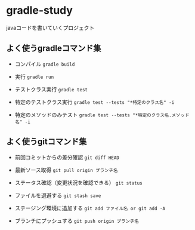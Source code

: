 # gradle-study
javaコードを書いていくプロジェクト

## よく使うgradleコマンド集
* コンパイル
`gradle build`

* 実行
`gradle run`

* テストクラス実行
`gradle test`

* 特定のテストクラス実行
`gradle test --tests "*特定のクラス名" -i`

* 特定のメソッドのみテスト
`gradle test --tests "*特定のクラス名.メソッド名" -i`


## よく使うgitコマンド集
* 前回コミットからの差分確認
`git diff HEAD`

* 最新ソース取得
`git pull origin ブランチ名`

* ステータス確認（変更状況を確認できる）
`git status`

* ファイルを退避する
`git stash save`

* ステージング環境に追加する
`git add ファイル名 or git add -A`

* ブランチにプッシュする
`git push origin ブランチ名`